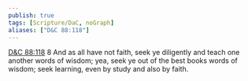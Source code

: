 ```yaml
---
publish: true
tags: [Scripture/DaC, noGraph]
aliases: ["D&C 88:118"]
---
```

[D&C 88:118](https://churchofjesuschrist.org/study/scriptures/dc-testament/dc/88?lang=eng&id=p118#p118) 8 And as all have not faith, seek ye diligently and teach one another words of wisdom; yea, seek ye out of the best books words of wisdom; seek learning, even by study and also by faith.
